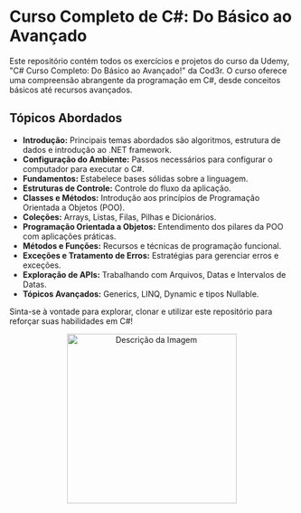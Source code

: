 # Curso Completo de C#: Do Básico ao Avançado

Este repositório contém todos os exercícios e projetos do curso da Udemy, "C# Curso Completo: Do Básico ao Avançado!" da Cod3r. O curso oferece uma compreensão abrangente da programação em C#, desde conceitos básicos até recursos avançados.

## Tópicos Abordados

- **Introdução:** Principais temas abordados são algoritmos, estrutura de dados e introdução ao .NET framework.
- **Configuração do Ambiente:** Passos necessários para configurar o computador para executar o C#.
- **Fundamentos:** Estabelece bases sólidas sobre a linguagem.
- **Estruturas de Controle:** Controle do fluxo da aplicação.
- **Classes e Métodos:** Introdução aos princípios de Programação Orientada a Objetos (POO).
- **Coleções:** Arrays, Listas, Filas, Pilhas e Dicionários.
- **Programação Orientada a Objetos:** Entendimento dos pilares da POO com aplicações práticas.
- **Métodos e Funções:** Recursos e técnicas de programação funcional.
- **Exceções e Tratamento de Erros:** Estratégias para gerenciar erros e exceções.
- **Exploração de APIs:** Trabalhando com Arquivos, Datas e Intervalos de Datas.
- **Tópicos Avançados:** Generics, LINQ, Dynamic e tipos Nullable.

Sinta-se à vontade para explorar, clonar e utilizar este repositório para reforçar suas habilidades em C#!

<p align="center">
  <img src="https://github.com/user-attachments/assets/e58d89e2-9fa8-4a09-ba0d-aac15c53f214" alt="Descrição da Imagem" width="300"/>
</p>
